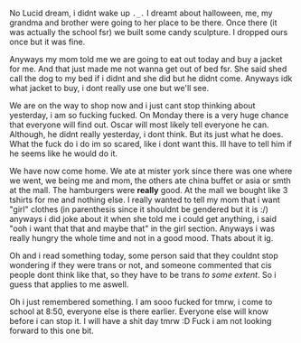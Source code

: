 No Lucid dream, i didnt wake up `._.`
I dreamt about halloween, me, my grandma and brother were going to her place to be there. Once there (it was actually the school fsr) we built some candy sculpture. I dropped ours once but it was fine.

Anyways my mom told me we are going to eat out today and buy a jacket for me. And that just made me not wanna get out of bed fsr. She said shed call the dog to my bed if i didnt and she did but he didnt come. Anyways idk what jacket to buy, i dont really use one but we'll see.

We are on the way to shop now and i just cant stop thinking about yesterday, i am so fucking fucked. On Monday there is a very huge chance that everyone will find out. Oscar will most likely tell everyone he can. Although, he didnt really yesterday, i dont think. But its just what he does. What the fuck do i do im so scared, like i dont want this. Ill have to tell him if he seems like he would do it.

We have now come home. We ate at mister york since there was one where we went, we being me and mom, the others ate china buffet or asia or smth at the mall. The hamburgers were **really** good.
At the mall we bought like 3 tshirts for me and nothing else. I really wanted to tell my mom that i want "girl" clothes (in parenthesis since it shouldnt be gendered but it is :/) anyways i did joke about it when she told me i could get anything, i said "ooh i want that that and maybe that" in the girl section.
Anyways i was really hungry the whole time and not in a good mood. Thats about it ig.

Oh and i read something today, some person said that they couldnt stop wondering if they were trans or not, and someone commented that cis people dont think like that, so they have to be trans *to some extent*. So i guess that applies to me aswell.

Oh i just remembered something. I am sooo fucked for tmrw, i come to school at 8:50, everyone else is there earlier. Everyone else will know before i can stop it. I will have a shit day tmrw :D Fuck i am not looking forward to this one bit.